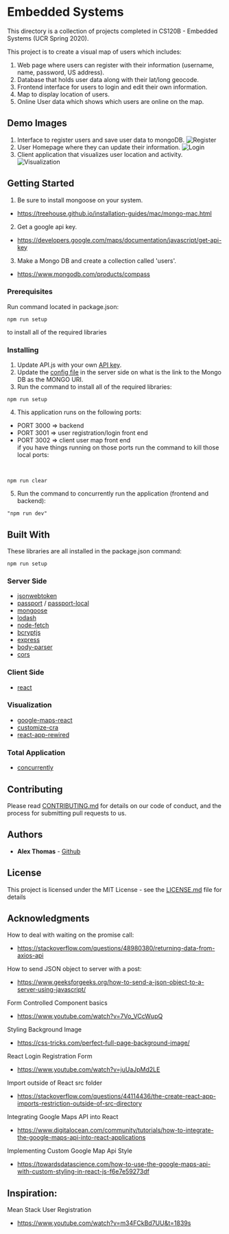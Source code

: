 # Embedded Systems

This directory is a collection of projects completed in 
CS120B - Embedded Systems (UCR Spring 2020).

This project is to create a visual map of users which includes:
1) Web page where users can register with their information (username, name, password, US address).
2) Database that holds user data along with their lat/long geocode.
3) Frontend interface for users to login and edit their own information.
4) Map to display location of users.
5) Online User data which shows which users are online on the map.

## Demo Images
1. Interface to register users and save user data to mongoDB. 
![Register](https://github.com/athom031/UserRegLatLong/blob/master/demo_img/Register.png)
2. User Homepage where they can update their information.
![Login](https://github.com/athom031/UserRegLatLong/blob/master/demo_img/Login.png)
3. Client application that visualizes user location and activity. 
![Visualization](https://github.com/athom031/UserRegLatLong/blob/master/demo_img/Visualization.png)

## Getting Started

1) Be sure to install mongoose on your system.
* https://treehouse.github.io/installation-guides/mac/mongo-mac.html
2) Get a google api key.
* https://developers.google.com/maps/documentation/javascript/get-api-key
3) Make a Mongo DB and create a collection called 'users'.
* https://www.mongodb.com/products/compass

### Prerequisites

Run command located in package.json:
```
npm run setup
```
to install all of the required libraries

### Installing

1. Update API.js with your own [API key](https://github.com/athom031/UserRegLatLong/blob/master/API.js).
2. Update the [config file](https://github.com/athom031/UserRegLatLong/blob/master/server/config/config.json) in the server side on what is the link to the Mongo DB as the MONGO URI.
3. Run the command to install all of the required libraries: <br/>
```
npm run setup
```
4. This application runs on the following ports: <br/>
- PORT 3000 => backend <br/>
- PORT 3001 => user registration/login front end <br/>
- PORT 3002 => client user map front end <br/>
if you have things running on those ports run the command to kill those local ports:
 <br/>

```
npm run clear
```

5. Run the command to concurrently run the application (frontend and backend):
```
"npm run dev" 
```

## Built With
These libraries are all installed in the package.json command:
```
npm run setup
```

### Server Side
* [jsonwebtoken](https://www.npmjs.com/package/jsonwebtoken)
* [passport](https://www.npmjs.com/package/passport) / [passport-local](https://www.npmjs.com/package/passport-local)
* [mongoose](https://www.npmjs.com/package/mongoose)
* [lodash](https://www.npmjs.com/package/lodash)
* [node-fetch](https://www.npmjs.com/package/node-fetch)
* [bcryptjs](https://www.npmjs.com/package/bcryptjs)
* [express](https://www.npmjs.com/package/express)
* [body-parser](https://www.npmjs.com/package/body-parser)
* [cors](https://www.npmjs.com/package/cors)

### Client Side
* [react](https://www.npmjs.com/package/react)

### Visualization
* [google-maps-react](https://www.npmjs.com/package/google-maps-react)
* [customize-cra](https://www.npmjs.com/package/customize-cra)
* [react-app-rewired](https://www.npmjs.com/package/react-app-rewired)

### Total Application 
* [concurrently](https://www.npmjs.com/package/concurrently)



## Contributing

Please read [CONTRIBUTING.md](https://github.com/athom031/UserRegLatLong/blob/master/CONTRIBUTING.md) for details on our code of conduct, and the process for submitting pull requests to us.

## Authors

* **Alex Thomas** - [Github](https://github.com/athom031)


## License

This project is licensed under the MIT License - see the [LICENSE.md](https://github.com/athom031/UserRegLatLong/blob/master/LICENSE.md) file for details

## Acknowledgments
How to deal with waiting on the promise call:
* https://stackoverflow.com/questions/48980380/returning-data-from-axios-api

How to send JSON object to server with a post:
* https://www.geeksforgeeks.org/how-to-send-a-json-object-to-a-server-using-javascript/

Form Controlled Component basics
* https://www.youtube.com/watch?v=7Vo_VCcWupQ

Styling Background Image 
* https://css-tricks.com/perfect-full-page-background-image/

React Login Registration Form
* https://www.youtube.com/watch?v=juUaJpMd2LE

Import outside of React src folder
* https://stackoverflow.com/questions/44114436/the-create-react-app-imports-restriction-outside-of-src-directory

Integrating Google Maps API into React
* https://www.digitalocean.com/community/tutorials/how-to-integrate-the-google-maps-api-into-react-applications

Implementing Custom Google Map Api Style
* https://towardsdatascience.com/how-to-use-the-google-maps-api-with-custom-styling-in-react-js-f6e7e59273df


## Inspiration: 
Mean Stack User Registration
* https://www.youtube.com/watch?v=m34FCkBd7UU&t=1839s
